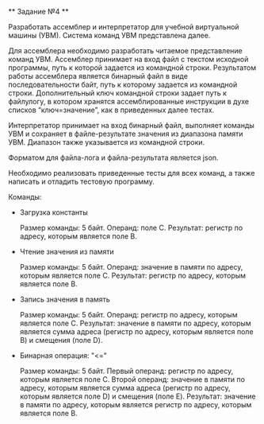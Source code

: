 ** Задание №4 **

Разработать ассемблер и интерпретатор для учебной виртуальной машины
(УВМ). Система команд УВМ представлена далее.

Для ассемблера необходимо разработать читаемое представление команд
УВМ. Ассемблер принимает на вход файл с текстом исходной программы, путь к
которой задается из командной строки. Результатом работы ассемблера является
бинарный файл в виде последовательности байт, путь к которому задается из
командной строки. Дополнительный ключ командной строки задает путь к файлулогу, в котором хранятся ассемблированные инструкции в духе списков
“ключ=значение”, как в приведенных далее тестах.

Интерпретатор принимает на вход бинарный файл, выполняет команды УВМ
и сохраняет в файле-результате значения из диапазона памяти УВМ. Диапазон
также указывается из командной строки.

Форматом для файла-лога и файла-результата является json.

Необходимо реализовать приведенные тесты для всех команд, а также
написать и отладить тестовую программу.

Команды:

* Загрузка константы 

    Размер команды: 5 байт. Операнд: поле C. Результат: регистр по адресу,
которым является поле B.

* Чтение значения из памяти

    Размер команды: 5 байт. Операнд: значение в памяти по адресу, которым
является поле C. Результат: регистр по адресу, которым является поле B.

* Запись значения в память

    Размер команды: 5 байт. Операнд: регистр по адресу, которым является поле
C. Результат: значение в памяти по адресу, которым является сумма адреса
(регистр по адресу, которым является поле B) и смещения (поле D).

* Бинарная операция: "<="

    Размер команды: 5 байт. Первый операнд: регистр по адресу, которым
является поле C. Второй операнд: значение в памяти по адресу, которым является
сумма адреса (регистр по адресу, которым является поле D) и смещения (поле E).
Результат: значение в памяти по адресу, которым является регистр по адресу,
которым является поле B.